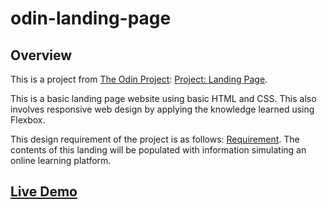 # odin-landing-page

## Overview

This is a project from [The Odin Project](https://theodinproject.com): [Project: Landing Page](https://www.theodinproject.com/lessons/foundations-landing-page).

This is a basic landing page website using basic HTML and CSS. This also involves responsive web design by applying the knowledge learned using Flexbox.

This design requirement of the project is as follows: [Requirement](https://cdn.statically.io/gh/TheOdinProject/curriculum/81a5d553f4073e593d23a6ab00d50eef8620796d/foundations/html_css/project/imgs/01.png). The contents of this landing will be populated with information simulating an online learning platform.

## [Live Demo](https://johnferrancol.github.io/odin-landing-page/)


